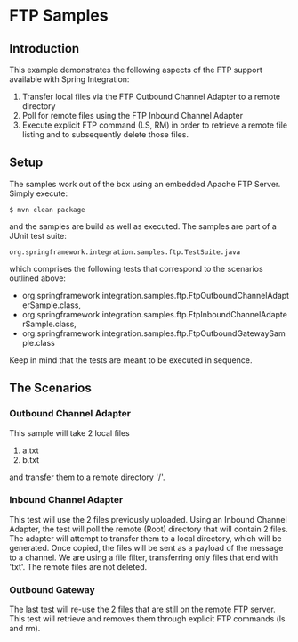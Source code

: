 FTP Samples
===========

## Introduction

This example demonstrates the following aspects of the FTP support available with Spring Integration:

1. Transfer local files via the FTP Outbound Channel Adapter to a remote directory
2. Poll for remote files using the FTP Inbound Channel Adapter
3. Execute explicit FTP command (LS, RM) in order to retrieve a remote file listing and to subsequently delete those files.

## Setup

The samples work out of the box using an embedded Apache FTP Server. Simply execute:

    $ mvn clean package

and the samples are build as well as executed. The samples are part of a JUnit test suite:

    org.springframework.integration.samples.ftp.TestSuite.java

which comprises the following tests that correspond to the scenarios outlined above:

* org.springframework.integration.samples.ftp.FtpOutboundChannelAdapterSample.class, 
* org.springframework.integration.samples.ftp.FtpInboundChannelAdapterSample.class,
* org.springframework.integration.samples.ftp.FtpOutboundGatewaySample.class

Keep in mind that the tests are meant to be executed in sequence. 

## The Scenarios

### Outbound Channel Adapter
	
This sample will take 2 local files

1. a.txt
2. b.txt

and transfer them to a remote directory '/'.

### Inbound Channel Adapter
	
This test will use the 2 files previously uploaded. Using an Inbound Channel Adapter, the test will poll the remote (Root) directory that will contain 2 files. The adapter will attempt to transfer them to a local directory,  which will be generated. Once copied, the files will be sent as a payload of the message to a channel. We are using a file filter, transferring only files that end with 'txt'. The remote files are not deleted. 

### Outbound Gateway

The last test will re-use the 2 files that are still on the remote FTP server. This test will retrieve and removes them through explicit FTP commands (ls and rm).
